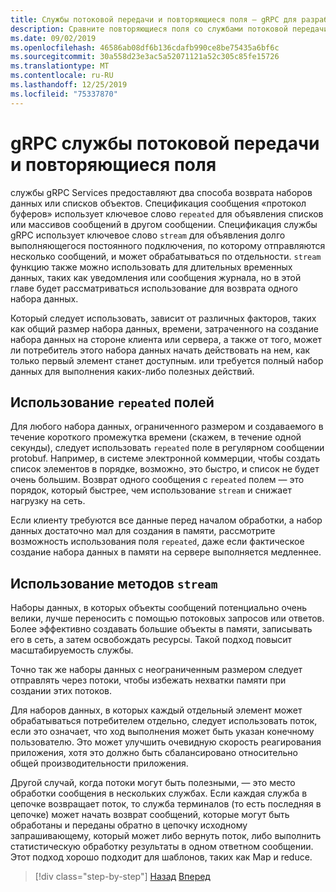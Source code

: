 ```yaml
---
title: Службы потоковой передачи и повторяющиеся поля — gRPC для разработчиков WCF
description: Сравните повторяющиеся поля со службами потоковой передачи, как и способы передачи коллекций данных с помощью gRPC.
ms.date: 09/02/2019
ms.openlocfilehash: 46586ab08df6b136cdafb990ce8be75435a6bf6c
ms.sourcegitcommit: 30a558d23e3ac5a52071121a52c305c85fe15726
ms.translationtype: MT
ms.contentlocale: ru-RU
ms.lasthandoff: 12/25/2019
ms.locfileid: "75337870"
---
```

# <a name="grpc-streaming-services-versus-repeated-fields"></a>gRPC службы потоковой передачи и повторяющиеся поля

службы gRPC Services предоставляют два способа возврата наборов данных или списков объектов. Спецификация сообщения «протокол буферов» использует ключевое слово `repeated` для объявления списков или массивов сообщений в другом сообщении. Спецификация службы gRPC использует ключевое слово `stream` для объявления долго выполняющегося постоянного подключения, по которому отправляются несколько сообщений, и может обрабатываться по отдельности. `stream` функцию также можно использовать для длительных временных данных, таких как уведомления или сообщения журнала, но в этой главе будет рассматриваться использование для возврата одного набора данных.

Который следует использовать, зависит от различных факторов, таких как общий размер набора данных, времени, затраченного на создание набора данных на стороне клиента или сервера, а также от того, может ли потребитель этого набора данных начать действовать на нем, как только первый элемент станет доступным. или требуется полный набор данных для выполнения каких-либо полезных действий.

## <a name="when-to-use-repeated-fields"></a>Использование `repeated` полей

Для любого набора данных, ограниченного размером и создаваемого в течение короткого промежутка времени (скажем, в течение одной секунды), следует использовать `repeated` поле в регулярном сообщении protobuf. Например, в системе электронной коммерции, чтобы создать список элементов в порядке, возможно, это быстро, и список не будет очень большим. Возврат одного сообщения с `repeated` полем — это порядок, который быстрее, чем использование `stream` и снижает нагрузку на сеть.

Если клиенту требуются все данные перед началом обработки, а набор данных достаточно мал для создания в памяти, рассмотрите возможность использования поля `repeated`, даже если фактическое создание набора данных в памяти на сервере выполняется медленнее.

## <a name="when-to-use-stream-methods"></a>Использование методов `stream`

Наборы данных, в которых объекты сообщений потенциально очень велики, лучше переносить с помощью потоковых запросов или ответов. Более эффективно создавать большие объекты в памяти, записывать его в сеть, а затем освобождать ресурсы. Такой подход повысит масштабируемость службы.

Точно так же наборы данных с неограниченным размером следует отправлять через потоки, чтобы избежать нехватки памяти при создании этих потоков.

Для наборов данных, в которых каждый отдельный элемент может обрабатываться потребителем отдельно, следует использовать поток, если это означает, что ход выполнения может быть указан конечному пользователю. Это может улучшить очевидную скорость реагирования приложения, хотя это должно быть сбалансировано относительно общей производительности приложения.

Другой случай, когда потоки могут быть полезными, — это место обработки сообщения в нескольких службах. Если каждая служба в цепочке возвращает поток, то служба терминалов (то есть последняя в цепочке) может начать возврат сообщений, которые могут быть обработаны и переданы обратно в цепочку исходному запрашивающему, который может либо вернуть поток, либо выполнить статистическую обработку результаты в одном ответном сообщении. Этот подход хорошо подходит для шаблонов, таких как Map и reduce.

>[!div class="step-by-step"]
>[Назад](migrate-duplex-services.md)
>[Вперед](client-libraries.md)
